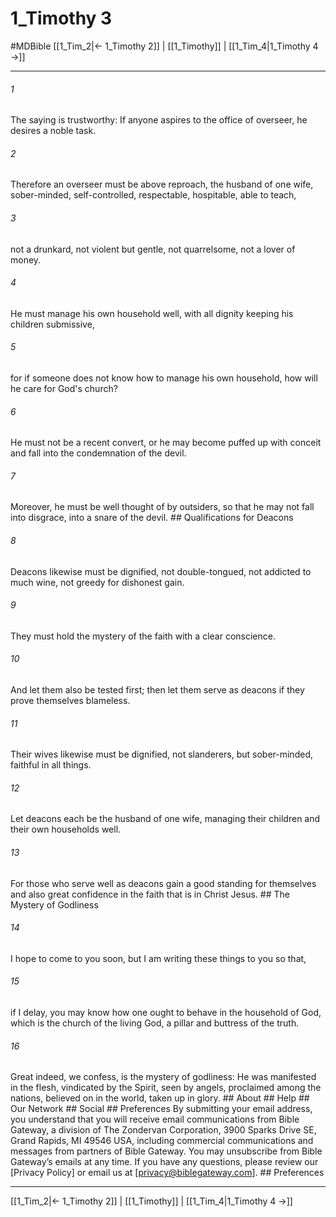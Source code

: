 # 1_Timothy 3
#MDBible
[[1_Tim_2|← 1_Timothy 2]] | [[1_Timothy]] | [[1_Tim_4|1_Timothy 4 →]]

***






###### 1 


The saying is trustworthy: If anyone aspires to the office of overseer, he desires a noble task. 





###### 2 


Therefore an overseer must be above reproach, the husband of one wife, sober-minded, self-controlled, respectable, hospitable, able to teach, 





###### 3 


not a drunkard, not violent but gentle, not quarrelsome, not a lover of money. 





###### 4 


He must manage his own household well, with all dignity keeping his children submissive, 





###### 5 


for if someone does not know how to manage his own household, how will he care for God's church? 





###### 6 


He must not be a recent convert, or he may become puffed up with conceit and fall into the condemnation of the devil. 





###### 7 


Moreover, he must be well thought of by outsiders, so that he may not fall into disgrace, into a snare of the devil. ## Qualifications for Deacons 





###### 8 


Deacons likewise must be dignified, not double-tongued, not addicted to much wine, not greedy for dishonest gain. 





###### 9 


They must hold the mystery of the faith with a clear conscience. 





###### 10 


And let them also be tested first; then let them serve as deacons if they prove themselves blameless. 





###### 11 


Their wives likewise must be dignified, not slanderers, but sober-minded, faithful in all things. 





###### 12 


Let deacons each be the husband of one wife, managing their children and their own households well. 





###### 13 


For those who serve well as deacons gain a good standing for themselves and also great confidence in the faith that is in Christ Jesus. ## The Mystery of Godliness 





###### 14 


I hope to come to you soon, but I am writing these things to you so that, 





###### 15 


if I delay, you may know how one ought to behave in the household of God, which is the church of the living God, a pillar and buttress of the truth. 





###### 16 


Great indeed, we confess, is the mystery of godliness: He was manifested in the flesh, vindicated by the Spirit, seen by angels, proclaimed among the nations, believed on in the world, taken up in glory. ## About ## Help ## Our Network ## Social ## Preferences By submitting your email address, you understand that you will receive email communications from Bible Gateway, a division of The Zondervan Corporation, 3900 Sparks Drive SE, Grand Rapids, MI 49546 USA, including commercial communications and messages from partners of Bible Gateway. You may unsubscribe from Bible Gateway&rsquo;s emails at any time. If you have any questions, please review our [Privacy Policy] or email us at [privacy@biblegateway.com]. ## Preferences

***

[[1_Tim_2|← 1_Timothy 2]] | [[1_Timothy]] | [[1_Tim_4|1_Timothy 4 →]]
